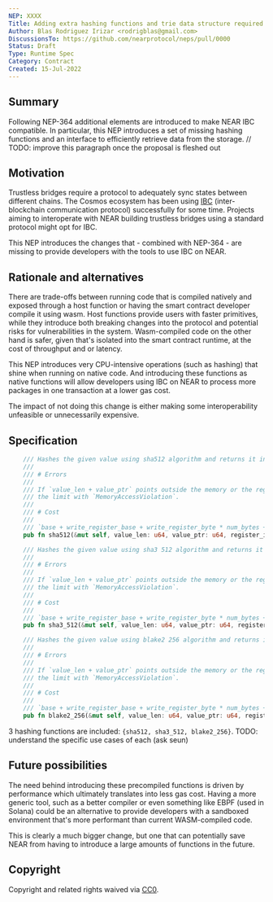 ```yaml
---
NEP: XXXX
Title: Adding extra hashing functions and trie data structure required for IBC compatibility
Author: Blas Rodriguez Irizar <rodrigblas@gmail.com>
DiscussionsTo: https://github.com/nearprotocol/neps/pull/0000
Status: Draft
Type: Runtime Spec
Category: Contract
Created: 15-Jul-2022
---
```


## Summary

Following NEP-364 additional elements are introduced to make NEAR IBC compatible.
In particular, this NEP introduces a set of missing hashing functions and an interface to
efficiently retrieve data from the storage.
// TODO: improve this paragraph once the proposal is fleshed out

## Motivation

Trustless bridges require a protocol to adequately sync states between different chains.
The Cosmos ecosystem has been using [IBC](https://github.com/cosmos/ibc)
(inter-blockchain communication protocol) successfully for some time. Projects aiming to
interoperate with NEAR building trustless bridges using a standard protocol
might opt for IBC.

This NEP introduces the changes that - combined with NEP-364 - are missing to provide developers
with the tools to use IBC on NEAR.

## Rationale and alternatives

There are trade-offs between running code that is compiled natively and exposed through a host function or
having the smart contract developer compile it using wasm. Host functions provide users with faster primitives,
while they introduce both breaking changes into the protocol and potential risks for vulnerabilities in the system.
Wasm-compiled code on the other hand is safer, given that's isolated into the smart contract runtime, at the cost
of throughput and or latency.

This NEP introduces very CPU-intensive operations (such as hashing) that shine when running on native code.
And introducing these functions as native functions will allow developers using IBC on NEAR to process
more packages in one transaction at a lower gas cost.

The impact of not doing this change is either making some interoperability unfeasible or unnecessarily expensive.

## Specification

```rust
    /// Hashes the given value using sha512 algorithm and returns it into `register_id`.
    ///
    /// # Errors
    ///
    /// If `value_len + value_ptr` points outside the memory or the registers use more memory than
    /// the limit with `MemoryAccessViolation`.
    ///
    /// # Cost
    ///
    /// `base + write_register_base + write_register_byte * num_bytes + sha512_base + sha512_byte * num_bytes`
    pub fn sha512(&mut self, value_len: u64, value_ptr: u64, register_id: u64) -> Result<()>;

    /// Hashes the given value using sha3 512 algorithm and returns it into `register_id`.
    ///
    /// # Errors
    ///
    /// If `value_len + value_ptr` points outside the memory or the registers use more memory than
    /// the limit with `MemoryAccessViolation`.
    ///
    /// # Cost
    ///
    /// `base + write_register_base + write_register_byte * num_bytes + sha3512_base + sha3512_byte * num_bytes`
    pub fn sha3_512(&mut self, value_len: u64, value_ptr: u64, register_id: u64) -> Result<()>;

    /// Hashes the given value using blake2 256 algorithm and returns it into `register_id`.
    ///
    /// # Errors
    ///
    /// If `value_len + value_ptr` points outside the memory or the registers use more memory than
    /// the limit with `MemoryAccessViolation`.
    ///
    /// # Cost
    ///
    /// `base + write_register_base + write_register_byte * num_bytes + blake2_256_base + blake2_256_byte * num_bytes`
    pub fn blake2_256(&mut self, value_len: u64, value_ptr: u64, register_id: u64) -> Result<()>
```

3 hashing functions are included: `{sha512, sha3_512, blake2_256}`.
TODO: understand the specific use cases of each (ask seun)

## Future possibilities

The need behind introducing these precompiled functions is driven by performance which
ultimately translates into less gas cost. Having a more generic tool, such as a better
compiler or even something like EBPF (used in Solana) could be an alternative to provide developers
with a sandboxed environment that's more performant than current WASM-compiled code.

This is clearly a much bigger change, but one that can potentially save NEAR from having to
introduce a large amounts of functions in the future.

## Copyright

[copyright]: #copyright

Copyright and related rights waived via [CC0](https://creativecommons.org/publicdomain/zero/1.0/).

